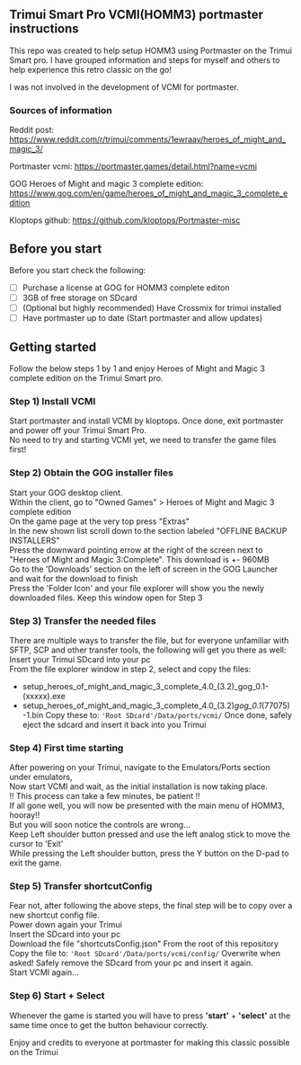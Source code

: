 ## Trimui Smart Pro VCMI(HOMM3) portmaster instructions

This repo was created to help setup HOMM3 using Portmaster on the Trimui Smart pro.
I have grouped information and steps for myself and others to help experience this retro classic on the go!

I was not involved in the development of VCMI for portmaster.

### Sources of information

Reddit post:
https://www.reddit.com/r/trimui/comments/1ewraav/heroes_of_might_and_magic_3/

Portmaster vcmi:
https://portmaster.games/detail.html?name=vcmi

GOG Heroes of Might and magic 3 complete edition:
https://www.gog.com/en/game/heroes_of_might_and_magic_3_complete_edition

Kloptops github:
https://github.com/kloptops/Portmaster-misc

## Before you start

Before you start check the following:
- [ ] Purchase a license at GOG for HOMM3 complete editon
- [ ] 3GB of free storage on SDcard
- [ ] (Optional but highly recommended) Have Crossmix for trimui installed
- [ ] Have portmaster up to date (Start portmaster and allow updates)

<!-- GETTING STARTED -->
## Getting started

Follow the below steps 1 by 1 and enjoy Heroes of Might and Magic 3 complete edition on the Trimui Smart pro.

### Step 1) Install VCMI
Start portmaster and install VCMI by kloptops. Once done, exit portmaster and power off your Trimui Smart Pro.<br/>
No need to try and starting VCMI yet, we need to transfer the game files first! 

### Step 2) Obtain the GOG installer files
Start your GOG desktop client.<br/>
Within the client, go to "Owned Games" > Heroes of Might and Magic 3 complete edition<br/>
On the game page at the very top press "Extras"<br/>
In the new shown list scroll down to the section labeled "OFFLINE BACKUP INSTALLERS"<br/>
Press the downward pointing errow at the right of the screen next to "Heroes of Might and Magic 3:Complete". This download is +- 960MB<br/>
Go to the 'Downloads' section on the left of screen in the GOG Launcher and wait for the download to finish<br/>
Press the 'Folder Icon' and your file explorer will show you the newly downloaded files. Keep this window open for Step 3<br/>

### Step 3) Transfer the needed files
There are multiple ways to transfer the file, but for everyone unfamiliar with SFTP, SCP and other transfer tools, the following will get you there as well:<br/>
Insert your Trimui SDcard into your pc<br/>
From the file explorer window in step 2, select and copy the files:<br/>
- setup_heroes_of_might_and_magic_3_complete_4.0_(3.2)_gog_0.1-(xxxxx).exe
- setup_heroes_of_might_and_magic_3_complete_4.0_(3.2)_gog_0.1_(77075)-1.bin
Copy these to:
` 'Root SDcard'/Data/ports/vcmi/ `
Once done, safely eject the sdcard and insert it back into you Trimui

### Step 4) First time starting
After powering on your Trimui, navigate to the Emulators/Ports section under emulators,<br/>
Now start VCMI and wait, as the initial installation is now taking place.<br/>
!! This process can take a few minutes, be patient !!<br/>
If all gone well, you will now be presented with the main menu of HOMM3, hooray!!<br/>
But you will soon notice the controls are wrong...<br/>
Keep Left shoulder button pressed and use the left analog stick to move the cursor to 'Exit'<br/>
While pressing the Left shoulder button, press the Y button on the D-pad to exit the game.<br/>

### Step 5) Transfer shortcutConfig
Fear not, after following the above steps, the final step will be to copy over a new shortcut config file.<br/>
Power down again your Trimui<br/>
Insert the SDcard into your pc<br/>
Download the file "shortcutsConfig.json" From the root of this repository<br/>
Copy the file to:
` 'Root SDcard'/Data/ports/vcmi/config/ `
Overwrite when asked!
Safely remove the SDcard from your pc and insert it again.<br/>
Start VCMI again...

### Step 6) Start + Select 
Whenever the game is started you will have to press **'start'** + **'select'** at the same time once to get the button behaviour correctly.

Enjoy and credits to everyone at portmaster for making this classic possible on the Trimui
